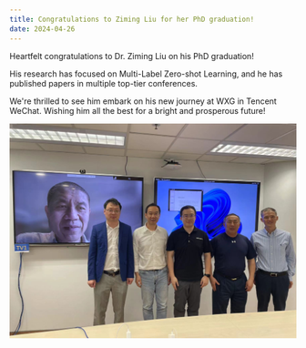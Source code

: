 ```yaml
---
title: Congratulations to Ziming Liu for her PhD graduation!
date: 2024-04-26
---
```


Heartfelt congratulations to Dr. Ziming Liu on his PhD graduation!

His research has focused on Multi-Label Zero-shot Learning, and he has published papers in multiple top-tier conferences. 

We're thrilled to see him embark on his new journey at WXG in Tencent WeChat. Wishing him all the best for a bright and prosperous future!

![j1](j1.jpg)
